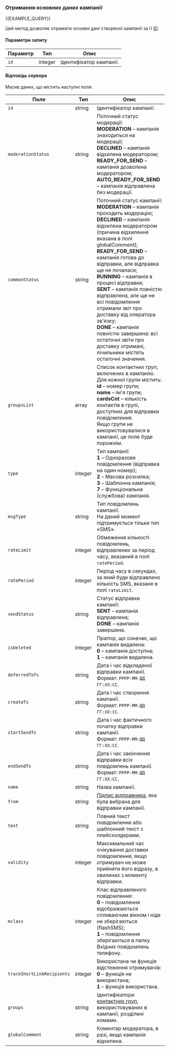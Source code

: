 ### Отримання основних даних кампанії
{{EXAMPLE_QUERY}}

Цей метод дозволяє отримати основні дані створеної кампанії за її [ID](/help/api-docs/other#glossary-id).

#### Параметри запиту

 Параметр     | Тип     | Опис
--------------|---------|-----------
`id`          | integer | Ідентифікатор кампанії.

#### Відповідь сервера

Масив даних, що містить наступні поля:

Поле           | Тип     | Опис
---------------|---------|-----------
`id`           | string  | Ідентифікатор кампанії.
`moderationStatus`         | string  | Поточний статус модерації:<br>**MODERATION** – кампанія знаходиться на модерації;<br>**DECLINED** – кампанія відхилена модератором;<br>**READY_FOR_SEND** – кампанія дозволена модератором;<br>**AUTO_READY_FOR_SEND** – кампанія відправлена без модерації.
`commonStatus` | string  | Поточний статус кампанії:<br>**MODERATION** – кампанія проходить модерацію;<br>**DECLINED** – кампанія відхилена модератором (причина відхилення вказана в полі globalComment);<br>**READY_FOR_SEND** – кампанія готова до відправки, але відправка ще не почалася;<br>**RUNNING** – кампанія в процесі відправки;<br>**SENT** – кампанія повністю відправлена, але ще не всі повідомлення отримали звіт про доставку від оператора зв'язку;<br>**DONE** – кампанія повністю завершена: всі остаточні звіти про доставку отримані, лічильники містять остаточні значення.
`groupsList`   | array  | Список контактних груп, включених в кампанію.<br>Для кожної групи містить:<br>**id** – номер групи;<br>**name** – ім'я групи;<br>**cardsCnt** – кількість контактів в групі, доступних для відправки повідомлення.<br>Якщо групи не використовувалися в кампанії, це поле буде порожнім. 
`type`         | integer | Тип кампанії:<br>**1** – Одноразове повідомлення (відправка на один номер);<br>**2** – Масова розсилка;<br>**3** – Шаблонна кампанія;<br>**7** – Функціональна (службова) кампанія.
`msgType`      | string | Тип повідомлень кампанії.<br>На даний момент підтримується тільки тип «SMS».
`rateLimit`    | integer | Обмеження кількості повідомлень, відправлених за період часу, вказаний в полі `ratePeriod`. 
`ratePeriod`   | integer | Період часу в секундах, за який буде відправлено кількість SMS, вказане в полі `rateLimit`.
`sendStatus`   | string | Статус відправки кампанії:<br>**SENT** – кампанія відправлена;<br>**DONE** – кампанія завершена.
`isDeleted`    | integer | Прапор, що означає, що кампанія видалена:<br>**0** – кампанія доступна;<br>**1** – кампанія видалена.
`deferredToTs` | string  | Дата і час відкладеної відправки кампанії.<br>Формат: `РРРР-ММ-ДД ГГ:ХХ:СС`.
`createTs`     | string  | Дата і час створення кампанії.<br>Формат: `РРРР-ММ-ДД ГГ:ХХ:СС`.
`startSendTs`  | string  | Дата і час фактичного початку відправки кампанії.<br>Формат: `РРРР-ММ-ДД ГГ:ХХ:СС`.
`endSendTs`    | string  | Дата і час закінчення відправки всіх повідомлень кампанії.<br>Формат: `РРРР-ММ-ДД ГГ:ХХ:СС`.
`name`         | string  | Назва кампанії.
`from`         | string  | [Підпис відправника](/help/api-docs/other#glossary-sender-id), яка була вибрана для відправки кампанії.
`text`         | string  | Повний текст повідомлення або шаблонний текст з плейсхолдерами.
`validity`     | integer | Максимальний час очікування доставки повідомлення, якщо отримувач не може прийняти його відразу, в хвилинах з моменту відправки.
`mclass`       | integer  | Клас відправленого повідомлення:<br>**0** – повідомлення відображаються спливаючим вікном і ніде не зберігаються (flashSMS);<br>**1** – повідомлення зберігаються в папку Вхідних повідомлень телефону.
`trackShortLinkRecipients` | integer | Використана чи функція відстеження отримувачів:<br>**0** – функція не використана;<br>**1** – функція використана.
`groups`         | string  | Ідентифікатори [контактних груп](/help/contact-book/contact-groups), використовуваних в кампанії, розділені комами.
`globalComment`  | string  | Коментар модератора, в разі, якщо кампанія відхилена.
